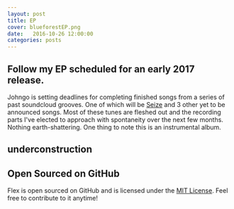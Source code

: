 ```yaml
---
layout: post
title: EP
cover: blueforestEP.png
date:   2016-10-26 12:00:00
categories: posts
---
```

## Follow my EP scheduled for an early 2017 release.

Johngo is setting deadlines for completing finished songs from a series of past soundcloud grooves. One of which will be [Seize](https://soundcloud.com/koluskomtu/seize4soundcheck4) and 3 other yet to be announced songs. Most of these tunes are fleshed out and the recording parts I've elected to approach with spontaneity over the next few months. Nothing earth-shattering. One thing to note this is an instrumental album. 

## underconstruction

## Open Sourced on GitHub

Flex is open sourced on GitHub 
and is licensed under the [MIT License](http://opensource.org/licenses/MIT).
 Feel free to contribute to it anytime!


